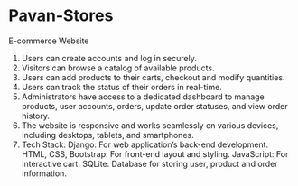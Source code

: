 # Pavan-Stores
E-commerce Website
1. Users can create accounts and log in securely.
2. Visitors can browse a catalog of available products.
3. Users can add products to their carts, checkout and modify quantities.
4. Users can track the status of their orders in real-time.
5. Administrators have access to a dedicated dashboard to manage products, user accounts, orders, update order statuses, and view order history.
6. The website is responsive and works seamlessly on various devices, including desktops, tablets, and smartphones.
7. Tech Stack:
   Django: For web application’s back-end development.
   HTML, CSS, Bootstrap: For front-end layout and styling.
   JavaScript: For interactive cart.
   SQLite: Database for storing user, product and order information.
